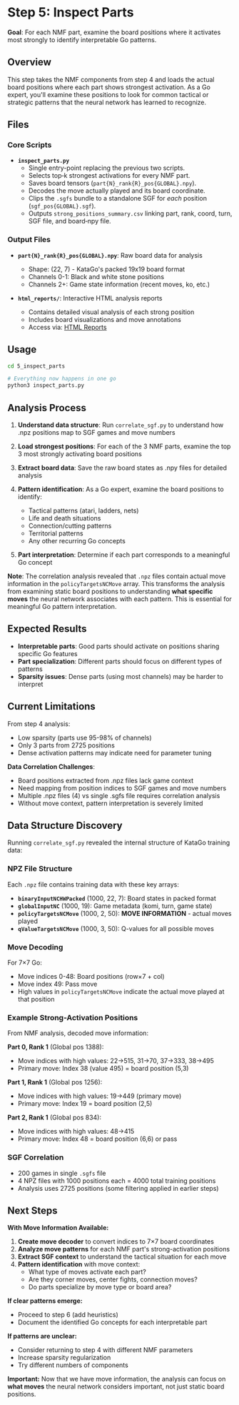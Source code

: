 # Step 5: Inspect Parts

**Goal**: For each NMF part, examine the board positions where it activates most strongly to identify interpretable Go patterns.

## Overview

This step takes the NMF components from step 4 and loads the actual board positions where each part shows strongest activation. As a Go expert, you'll examine these positions to look for common tactical or strategic patterns that the neural network has learned to recognize.

## Files

### Core Scripts

- **`inspect_parts.py`**
  - Single entry-point replacing the previous two scripts.
  - Selects top‐k strongest activations for every NMF part.
  - Saves board tensors (`part{N}_rank{R}_pos{GLOBAL}.npy`).
  - Decodes the move actually played and its board coordinate.
  - Clips the `.sgfs` bundle to a standalone SGF for *each* position (`sgf_pos{GLOBAL}.sgf`).
  - Outputs `strong_positions_summary.csv` linking part, rank, coord, turn, SGF file, and board‐npy file.

### Output Files

- **`part{N}_rank{R}_pos{GLOBAL}.npy`**: Raw board data for analysis
  - Shape: (22, 7) - KataGo's packed 19x19 board format
  - Channels 0-1: Black and white stone positions
  - Channels 2+: Game state information (recent moves, ko, etc.)

- **`html_reports/`**: Interactive HTML analysis reports
  - Contains detailed visual analysis of each strong position
  - Includes board visualizations and move annotations
  - Access via: [HTML Reports](./html_reports/)

## Usage

```bash
cd 5_inspect_parts

# Everything now happens in one go
python3 inspect_parts.py
```

## Analysis Process

1. **Understand data structure**: Run `correlate_sgf.py` to understand how .npz positions map to SGF games and move numbers

2. **Load strongest positions**: For each of the 3 NMF parts, examine the top 3 most strongly activating board positions

3. **Extract board data**: Save the raw board states as .npy files for detailed analysis

4. **Pattern identification**: As a Go expert, examine the board positions to identify:
   - Tactical patterns (atari, ladders, nets)
   - Life and death situations
   - Connection/cutting patterns
   - Territorial patterns
   - Any other recurring Go concepts

5. **Part interpretation**: Determine if each part corresponds to a meaningful Go concept

**Note**: The correlation analysis revealed that `.npz` files contain actual move information in the `policyTargetsNCMove` array. This transforms the analysis from examining static board positions to understanding **what specific moves** the neural network associates with each pattern. This is essential for meaningful Go pattern interpretation.

## Expected Results

- **Interpretable parts**: Good parts should activate on positions sharing specific Go features
- **Part specialization**: Different parts should focus on different types of patterns
- **Sparsity issues**: Dense parts (using most channels) may be harder to interpret

## Current Limitations

From step 4 analysis:
- Low sparsity (parts use 95-98% of channels)
- Only 3 parts from 2725 positions
- Dense activation patterns may indicate need for parameter tuning

**Data Correlation Challenges**:
- Board positions extracted from .npz files lack game context
- Need mapping from position indices to SGF games and move numbers
- Multiple .npz files (4) vs single .sgfs file requires correlation analysis
- Without move context, pattern interpretation is severely limited

## Data Structure Discovery

Running `correlate_sgf.py` revealed the internal structure of KataGo training data:

### NPZ File Structure
Each `.npz` file contains training data with these key arrays:
- **`binaryInputNCHWPacked`** (1000, 22, 7): Board states in packed format
- **`globalInputNC`** (1000, 19): Game metadata (komi, turn, game state)
- **`policyTargetsNCMove`** (1000, 2, 50): **MOVE INFORMATION** - actual moves played
- **`qValueTargetsNCMove`** (1000, 3, 50): Q-values for all possible moves

### Move Decoding
For 7×7 Go:
- Move indices 0-48: Board positions (row×7 + col)
- Move index 49: Pass move
- High values in `policyTargetsNCMove` indicate the actual move played at that position

### Example Strong-Activation Positions
From NMF analysis, decoded move information:

**Part 0, Rank 1** (Global pos 1388):
- Move indices with high values: 22→515, 31→70, 37→333, 38→495
- Primary move: Index 38 (value 495) = board position (5,3)

**Part 1, Rank 1** (Global pos 1256): 
- Move indices with high values: 19→449 (primary move)
- Primary move: Index 19 = board position (2,5)

**Part 2, Rank 1** (Global pos 834):
- Move indices with high values: 48→415
- Primary move: Index 48 = board position (6,6) or pass

### SGF Correlation
- 200 games in single `.sgfs` file
- 4 NPZ files with 1000 positions each = 4000 total training positions
- Analysis uses 2725 positions (some filtering applied in earlier steps)

## Next Steps

**With Move Information Available:**
1. **Create move decoder** to convert indices to 7×7 board coordinates
2. **Analyze move patterns** for each NMF part's strong-activation positions
3. **Extract SGF context** to understand the tactical situation for each move
4. **Pattern identification** with move context:
   - What type of moves activate each part?
   - Are they corner moves, center fights, connection moves?
   - Do parts specialize by move type or board area?

**If clear patterns emerge:**
- Proceed to step 6 (add heuristics)
- Document the identified Go concepts for each interpretable part

**If patterns are unclear:**
- Consider returning to step 4 with different NMF parameters
- Increase sparsity regularization
- Try different numbers of components

**Important:** Now that we have move information, the analysis can focus on **what moves** the neural network considers important, not just static board positions. 